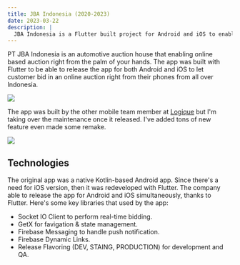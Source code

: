 ```yaml
---
title: JBA Indonesia (2020-2023)
date: 2023-03-22
description: |
  JBA Indonesia is a Flutter built project for Android and iOS to enable online auction right from your phone from all over Indonesia.
---
```


PT JBA Indonesia is an automotive auction house that enabling online based auction right from the palm of your hands. The app was built with Flutter to be able to release the app for both Android and iOS to let customer bid in an online auction right from their phones from all over Indonesia.

<img src="/images/portfolios/jba-bidding.webp" class="h-96 w-full object-cover"/>

The app was built by the other mobile team member at [Logique](http://logique.co.id/) but I'm taking over the maintenance once it released. I've added tons of new feature even made some remake.

<img src="/images/portfolios/jba-homepage.webp" class="h-96 w-full object-cover"/>

## Technologies

The original app was a native Kotlin-based Android app. Since there's a need for iOS version, then it was redeveloped with Flutter. The company able to release the app for Android and iOS simultaneously, thanks to Flutter. Here's some key libraries that used by the app:

- Socket IO Client to perform real-time bidding. 
- GetX for favigation & state management. 
- Firebase Messaging to handle push notification.
- Firebase Dynamic Links.
- Release Flavoring (DEV, STAING, PRODUCTION) for development and QA.
